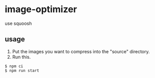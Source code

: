# image-optimizer
use squoosh

## usage

1. Put the images you want to compress into the "source" directory.
2. Run this.

```shell
$ npm ci
$ npm run start
```
